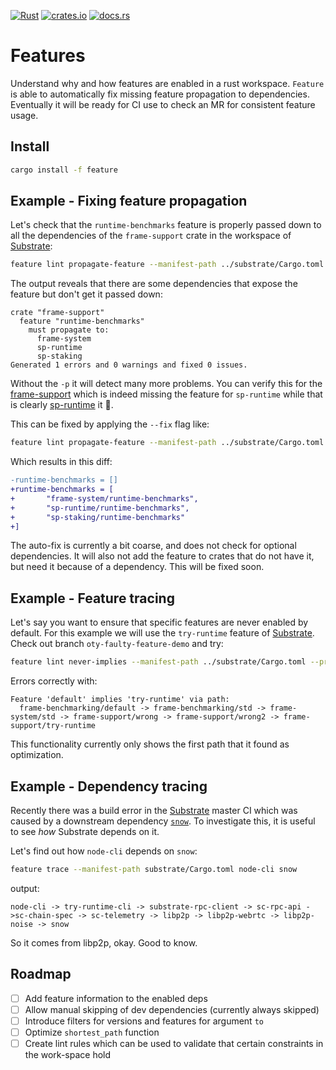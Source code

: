 [![Rust](https://github.com/ggwpez/feature/actions/workflows/rust.yml/badge.svg)](https://github.com/ggwpez/feature/actions/workflows/rust.yml)
[![crates.io](https://img.shields.io/crates/v/feature.svg)](https://crates.io/crates/feature)
[![docs.rs](https://img.shields.io/docsrs/feature)](https://docs.rs/feature/latest/feature)

# Features

Understand why and how features are enabled in a rust workspace. `Feature` is able to automatically fix missing feature propagation to dependencies. Eventually it will be ready for CI use to check an MR for consistent feature usage.

## Install

```bash
cargo install -f feature
```

## Example - Fixing feature propagation

Let's check that the `runtime-benchmarks` feature is properly passed down to all the dependencies of the `frame-support` crate in the workspace of [Substrate]:  

```bash
feature lint propagate-feature --manifest-path ../substrate/Cargo.toml --feature runtime-benchmarks --workspace -p frame-support
```

The output reveals that there are some dependencies that expose the feature but don't get it passed down:  

```pre
crate "frame-support"
  feature "runtime-benchmarks"
    must propagate to:
      frame-system
      sp-runtime
      sp-staking
Generated 1 errors and 0 warnings and fixed 0 issues.
```

Without the `-p` it will detect many more problems. You can verify this for the [frame-support](https://github.com/paritytech/substrate/blob/ce2cee35f8f0fc5968ea6ffaffa6660dcd008804/frame/support/Cargo.toml#L71) which is indeed missing the feature for `sp-runtime` while that is clearly [sp-runtime](https://github.com/paritytech/substrate/blob/0b6aec52a90870c999856cd37f7d04789cdd8dfc/primitives/runtime/Cargo.toml#L43) it 🤔.

This can be fixed by applying the `--fix` flag like:  

```bash
feature lint propagate-feature --manifest-path ../substrate/Cargo.toml --feature runtime-benchmarks --workspace -p frame-support --fix
```

Which results in this diff:

```patch
-runtime-benchmarks = []
+runtime-benchmarks = [
+       "frame-system/runtime-benchmarks",
+       "sp-runtime/runtime-benchmarks",
+       "sp-staking/runtime-benchmarks"
+]
```

The auto-fix is currently a bit coarse, and does not check for optional dependencies. It will also not add the feature to crates that do not have it, but need it because of a dependency. This will be fixed soon.

## Example - Feature tracing

Let's say you want to ensure that specific features are never enabled by default. For this example we will use the `try-runtime` feature of [Substrate]. Check out branch `oty-faulty-feature-demo` and try:

```bash
feature lint never-implies --manifest-path ../substrate/Cargo.toml --precondition default --stays-disabled try-runtime --offline --workspace
```

Errors correctly with:
```pre
Feature 'default' implies 'try-runtime' via path:
  frame-benchmarking/default -> frame-benchmarking/std -> frame-system/std -> frame-support/wrong -> frame-support/wrong2 -> frame-support/try-runtime
```

This functionality currently only shows the first path that it found as optimization.

## Example - Dependency tracing

Recently there was a build error in the [Substrate](https://github.com/paritytech/substrate) master CI which was caused by a downstream dependency [`snow`](https://github.com/mcginty/snow/issues/146). To investigate this, it is useful to see *how* Substrate depends on it.  

Let's find out how `node-cli` depends on `snow`:

```bash
feature trace --manifest-path substrate/Cargo.toml node-cli snow
```

output:

```
node-cli -> try-runtime-cli -> substrate-rpc-client -> sc-rpc-api ->sc-chain-spec -> sc-telemetry -> libp2p -> libp2p-webrtc -> libp2p-noise -> snow
```

So it comes from libp2p, okay. Good to know.

## Roadmap

- [ ] Add feature information to the enabled deps
- [ ] Allow manual skipping of dev dependencies (currently always skipped)
- [ ] Introduce filters for versions and features for argument `to`
- [ ] Optimize `shortest_path` function
- [ ] Create lint rules which can be used to validate that certain constraints in the work-space hold

<!-- LINKS -->
[Cumulus]: https://github.com/paritytech/cumulus
[Substrate]: https://github.com/paritytech/substrate
